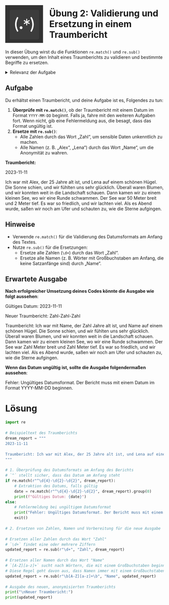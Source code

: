 <div style="display: flex; align-items: center; margin-bottom: 20px;">
    <img src="regex_logo_simple.png" alt="Regex Logo" style="width: 120px; margin-right: 20px;">
    <h1 style="margin: 0;">Übung 2: Validierung und Ersetzung in einem Traumbericht</h1>
</div>



In dieser Übung wirst du die Funktionen `re.match()` und `re.sub()` verwenden, um den Inhalt eines Traumberichts zu validieren und bestimmte Begriffe zu ersetzen.

<details>
  <summary>Relevanz der Aufgabe</summary>
  Diese Funktion ist in vielerlei Hinsicht sehr nützlich in grossen Datensätzen, um schnell und effizient Daten-Anonymisierung umzusetzen.
</details>

## Aufgabe

Du erhältst einen Traumbericht, und deine Aufgabe ist es, Folgendes zu tun:

1. **Überprüfe mit `re.match()`**, ob der Traumbericht mit einem Datum im Format `YYYY-MM-DD` beginnt. Falls ja, fahre mit den weiteren Aufgaben fort. Wenn nicht, gib eine Fehlermeldung aus, die besagt, dass das Format ungültig ist.
2. **Ersetze mit `re.sub()`**:
   - Alle Zahlen durch das Wort „Zahl“, um sensible Daten unkenntlich zu machen.
   - Alle Namen (z. B. „Alex“, „Lena“) durch das Wort „Name“, um die Anonymität zu wahren.

**Traumbericht:**

2023-11-11

Ich war mit Alex, der 25 Jahre alt ist, und Lena auf einem schönen Hügel. Die Sonne schien, und wir fühlten uns sehr glücklich. Überall waren Blumen, und wir konnten weit in die Landschaft schauen. Dann kamen wir zu einem kleinen See, wo wir eine Runde schwammen. Der See war 50 Meter breit und 2 Meter tief. Es war so friedlich, und wir lachten viel. Als es Abend wurde, saßen wir noch am Ufer und schauten zu, wie die Sterne aufgingen.


## Hinweise

- Verwende `re.match()` für die Validierung des Datumsformats am Anfang des Textes.
- Nutze `re.sub()` für die Ersetzungen:
  - Ersetze alle Zahlen (`\d+`) durch das Wort „Zahl“.
  - Ersetze alle Namen (z. B. Wörter mit Großbuchstaben am Anfang, die keine Satzanfänge sind) durch „Name“.

## Erwartete Ausgabe

**Nach erfolgreicher Umsetzung deines Codes könnte die Ausgabe wie folgt aussehen**:

Gültiges Datum: 2023-11-11

Neuer Traumbericht: Zahl-Zahl-Zahl

Traumbericht: Ich war mit Name, der Zahl Jahre alt ist, und Name auf einem schönen Hügel. Die Sonne schien, und wir fühlten uns sehr glücklich. Überall waren Blumen, und wir konnten weit in die Landschaft schauen. Dann kamen wir zu einem kleinen See, wo wir eine Runde schwammen. Der See war Zahl Meter breit und Zahl Meter tief. Es war so friedlich, und wir lachten viel. Als es Abend wurde, saßen wir noch am Ufer und schauten zu, wie die Sterne aufgingen.

**Wenn das Datum ungültig ist, sollte die Ausgabe folgendermaßen aussehen**:

Fehler: Ungültiges Datumsformat. Der Bericht muss mit einem Datum im Format YYYY-MM-DD beginnen.

# Lösung

```python
import re

# Beispieltext des Traumberichts
dream_report = """
2023-11-11

Traumbericht: Ich war mit Alex, der 25 Jahre alt ist, und Lena auf einem schönen Hügel. Die Sonne schien, und wir fühlten uns sehr glücklich. Überall waren Blumen, und wir konnten weit in die Landschaft schauen. Dann kamen wir zu einem kleinen See, wo wir eine Runde schwammen. Der See war 50 Meter breit und 2 Meter tief. Es war so friedlich, und wir lachten viel. Als es Abend wurde, saßen wir noch am Ufer und schauten zu, wie die Sterne aufgingen.
"""

# 1. Überprüfung des Datumsformats am Anfang des Berichts
# `^` stellt sicher, dass das Datum am Anfang steht
if re.match(r"^\d{4}-\d{2}-\d{2}", dream_report):
    # Extraktion des Datums, falls gültig
    date = re.match(r"^\d{4}-\d{2}-\d{2}", dream_report).group(0)
    print(f"Gültiges Datum: {date}")
else:
    # Fehlermeldung bei ungültigem Datumsformat
    print("Fehler: Ungültiges Datumsformat. Der Bericht muss mit einem Datum im Format YYYY-MM-DD beginnen.")
    exit()

# 2. Ersetzen von Zahlen, Namen und Vorbereitung für die neue Ausgabe

# Ersetzen aller Zahlen durch das Wort "Zahl"
# `\d+` findet eine oder mehrere Ziffern
updated_report = re.sub(r"\d+", "Zahl", dream_report)

# Ersetzen aller Namen durch das Wort "Name"
# `[A-Z][a-z]+` sucht nach Wörtern, die mit einem Großbuchstaben beginnen, gefolgt von Kleinbuchstaben
# Diese Regel geht davon aus, dass Namen immer mit einem Großbuchstaben anfangen und keine Satzanfänge sind
updated_report = re.sub(r"\b[A-Z][a-z]+\b", "Name", updated_report)

# Ausgabe des neuen, anonymisierten Traumberichts
print("\nNeuer Traumbericht:")
print(updated_report)
```
